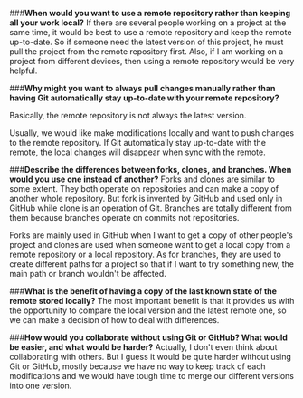 ###**When would you want to use a remote repository rather than keeping all your work local?**
If there are several people working on a project at the same time, it would be best to use a remote repository and keep the remote up-to-date.
So if someone need the latest version of this project, he must pull the project from the remote repository first.
Also, if I am working on a project from different devices, then using a remote repository would be very helpful.

###**Why might you want to always pull changes manually rather than having Git automatically stay up-to-date with your remote repository?**

Basically, the remote repository is not always the latest version.

Usually, we would like make modifications locally and want to push changes to the remote repository. If Git automatically stay up-to-date with the remote, the local changes will disappear when sync with the remote.


###**Describe the differences between forks, clones, and branches. When would you use one instead of another?**
Forks and clones are similar to some extent. They both operate on repositories and can make a copy of another whole repository. But fork is invented by GitHub and used only in GitHub while clone is an operation of Git. Branches are totally different from them because branches operate on commits not repositories.

Forks are mainly used in GitHub when I want to get a copy of other people's project and clones are used when someone want to get a local copy from a remote repository or a local repository. As for branches, they are used to create different paths for a project so that if I want to try something new, the main path or branch wouldn't be affected.

###**What is the benefit of having a copy of the last known state of the remote stored locally?**
The most important benefit is that it provides us with the opportunity to compare the local version and the latest remote one, so we can make a decision of how to deal with differences.

###**How would you collaborate without using Git or GitHub? What would be easier, and what would be harder?**
Actually, I don't even think about collaborating with others. But I guess it would be quite harder without using Git or GitHub, mostly because we have no way to keep track of each modifications and we would have tough time to merge our different versions into one version. 
